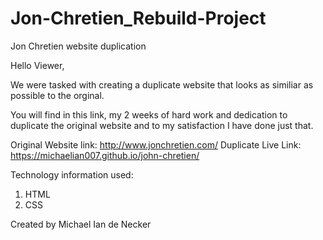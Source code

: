 # Jon-Chretien_Rebuild-Project
Jon Chretien website duplication


Hello Viewer,

We were tasked with creating a duplicate website that looks as similiar as possible to the orginal.

You will find in this link, my 2 weeks of hard work and dedication to duplicate the original website
and to my satisfaction I have done just that.

Original Website link: http://www.jonchretien.com/
Duplicate Live Link: https://michaelian007.github.io/john-chretien/

Technology information used:
1) HTML
2) CSS

Created by Michael Ian de Necker
